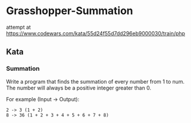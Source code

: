 # Grasshopper-Summation
attempt at https://www.codewars.com/kata/55d24f55d7dd296eb9000030/train/php

## Kata
### Summation
Write a program that finds the summation of every number from 1 to num. The number will always be a positive integer greater than 0.

For example (Input -> Output):
```
2 -> 3 (1 + 2)
8 -> 36 (1 + 2 + 3 + 4 + 5 + 6 + 7 + 8)
```
